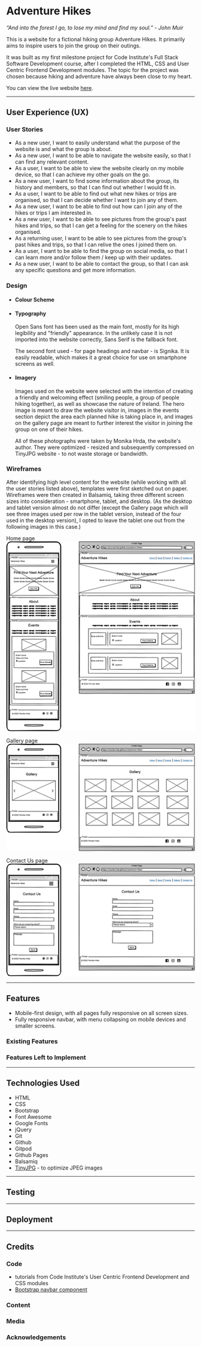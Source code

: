 # Adventure Hikes
_“And into the forest I go, to lose my mind and find my soul.” - John Muir_

This is a website for a fictional hiking group Adventure Hikes. It primarily aims to inspire users to join the group on their outings. 

It was built as my first milestone project for Code Institute's Full Stack Software Development course, after I completed the HTML, CSS and User Centric Frontend Development modules. The topic for the project was chosen because hiking and adventure have always been close to my heart.

You can view the live website [here](https://monika-hrda.github.io/adventure-hikes/ "Adventure Hikes"). 
***
## User Experience (UX)

### User Stories

* As a new user, I want to easily understand what the purpose of the website is and what the group is about.
* As a new user, I want to be able to navigate the website easily, so that I can find any relevant content. 
* As a user, I want to be able to view the website clearly on my mobile device, so that I can achieve my other goals on the go.
* As a new user, I want to find some information about the group, its history and members, so that I can find out whether I would fit in.
* As a user, I want to be able to find out what new hikes or trips are organised, so that I can decide whether I want to join any of them.
* As a new user, I want to be able to find out how can I join any of the hikes or trips I am interested in.
* As a new user, I want to be able to see pictures from the group's past hikes and trips, so that I can get a feeling for the scenery on the hikes organised. 
* As a returning user, I want to be able to see pictures from the group's past hikes and trips, so that I can relive the ones I joined them on.
* As a user, I want to be able to find the group on social media, so that I can learn more and/or follow them / keep up with their updates.
* As a new user, I want to be able to contact the group, so that I can ask any specific questions and get more information.

### Design

* #### Colour Scheme

* #### Typography

  Open Sans font has been used as the main font, mostly for its high legibility and "friendly" appearance. In the unlikely case it is not imported into the website correctly, Sans Serif is the fallback font. 
  
  The second font used - for page headings and navbar - is Signika. It is easily readable, which makes it a great choice for use on smartphone screens as well.

* #### Imagery

  Images used on the website were selected with the intention of creating a friendly and welcoming effect (smiling people, a group of people hiking together), as well as showcase the nature of Ireland. The hero image is meant to draw the website visitor in, images in the events section depict the area each planned hike is taking place in, and images on the gallery page are meant to further interest the visitor in joining the group on one of their hikes.

  All of these photographs were taken by Monika Hrda, the website's author. They were optimized - resized and subsequently compressed on TinyJPG website - to not waste storage or bandwidth.

### Wireframes

After identifying high level content for the website (while working with all the user stories listed above), templates were first sketched out on paper. Wireframes were then created in Balsamiq, taking three different screen sizes into consideration - smartphone, tablet, and desktop. (As the desktop and tablet version almost do not differ (except the Gallery page which will see three images used per row in the tablet version, instead of the four used in the desktop version), I opted to leave the tablet one out from the following images in this case.)

Home page
![home page wireframe](wireframes/home.png)

Gallery page
![gallery page wireframe](wireframes/gallery.png)

Contact Us page
![contact us page wireframe](wireframes/contact-us.png)

***
## Features

* Mobile-first design, with all pages fully responsive on all screen sizes.
* Fully responsive navbar, with menu collapsing on mobile devices and smaller screens.

### Existing Features

### Features Left to Implement

***
## Technologies Used

* HTML
* CSS
* Bootstrap
* Font Awesome
* Google Fonts
* jQuery
* Git
* Github
* Gitpod
* Github Pages
* Balsamiq
* [TinyJPG](https://tinyjpg.com/) - to optimize JPEG images


***
## Testing

***
## Deployment

***
## Credits

### Code

* tutorials from Code Institute's User Centric Frontend Development and CSS modules
* [Bootstrap navbar component](https://getbootstrap.com/docs/4.3/components/navbar/)

### Content

### Media

### Acknowledgements